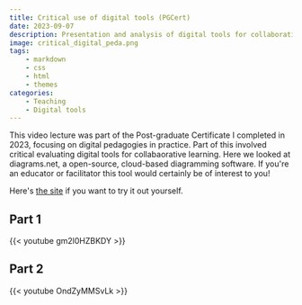 ```yaml
---
title: Critical use of digital tools (PGCert)
date: 2023-09-07
description: Presentation and analysis of digital tools for collaborative learning.
image: critical_digital_peda.png
tags: 
    - markdown
    - css
    - html
    - themes
categories:
    - Teaching
    - Digital tools
---
```


This video lecture was part of the Post-graduate Certificate I completed in 2023, focusing on digital pedagogies in practice. Part of this involved critical evaluating digital tools for collabaorative learning. Here we looked at diagrams.net, a open-source, cloud-based diagramming software. If you're an educator or facilitator this tool would certainly be of interest to you!

Here's [the site](https://www.drawio.com/) if you want to try it out yourself.

## Part 1

{{< youtube gm2l0HZBKDY >}}

## Part 2

{{< youtube OndZyMMSvLk >}}
